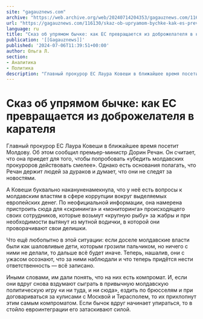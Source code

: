 ```yaml
---
site: "gagauznews.com"
archive: "https://web.archive.org/web/20240714204353/gagauznews.com/116130/skaz-ob-upryamom-bychke-kak-es-prevrashhaetsya-iz-dobrozhelatelya-v-karatelya.html"
url: "https://gagauznews.com/116130/skaz-ob-upryamom-bychke-kak-es-prevrashhaetsya-iz-dobrozhelatelya-v-karatelya.html"
language: ru
title: "Сказ об упрямом бычке: как ЕС превращается из доброжелателя в карателя"
publication: '[[Gagauznews]]'
published: '2024-07-06T11:39:51+00:00'
author: Ольга Л.
section:
- Аналитика
- Политика
description: "Главный прокурор ЕС Лаура Ковеши в ближайшее время посетит Молдову. Об этом сообщил премьер-министр Дорин Речан. Он считает, что она приедет для того, чтобы попробовать «убедить молдавских прокуроров действовать смелее». Однако есть основания полагать, что Речан держит людей за дураков и думает, что они не следят за новостями. А Ковеши буквально накануне намекнула, что у неё есть вопросы к молдавским властям в сфере коррупции вокруг выделяемых европейских денег. По неофициальной информации, она намерена пристроить сюда для «скрининга» и «мониторинга» происходящего своих сотрудников, которые возьмут «крупную рыбу» за жабры и при необходимости вытянут из мутной водички, в которой они проворачивают свои […]"
---
```


# Сказ об упрямом бычке: как ЕС превращается из доброжелателя в карателя

Главный прокурор ЕС Лаура Ковеши в ближайшее время посетит Молдову. Об этом сообщил премьер-министр Дорин Речан. Он считает, что она приедет для того, чтобы попробовать «убедить молдавских прокуроров действовать смелее». Однако есть основания полагать, что Речан держит людей за дураков и думает, что они не следят за новостями.

А Ковеши буквально накануненамекнула, что у неё есть вопросы к молдавским властям в сфере коррупции вокруг выделяемых европейских денег. По неофициальной информации, она намерена пристроить сюда для «скрининга» и «мониторинга» происходящего своих сотрудников, которые возьмут «крупную рыбу» за жабры и при необходимости вытянут из мутной водички, в которой они проворачивают свои делишки.

Что ещё любопытно в этой ситуации: если доселе молдавские власти были как шаловливые дети, которым грозили пальчиком, но ничего с ними не делали, то дальше всё будет иначе. Теперь, нашалив, они с ужасом осознают, что за ними наблюдали и что теперь придётся нести ответственность — всё записано.

Иными словами, им дали понять, что на них есть компромат. И, если они вдруг снова вздумают сыграть в привычную молдавскую политическую игру «и ни туда, и ни сюда», ездить по брюсселям и при договариваться за кулисами с Москвой и Тирасполем, то их прихлопнут этим самым компроматом. Если бычок вдруг начинает упираться, то в стойло евроинтеграции его затаскивают силой.